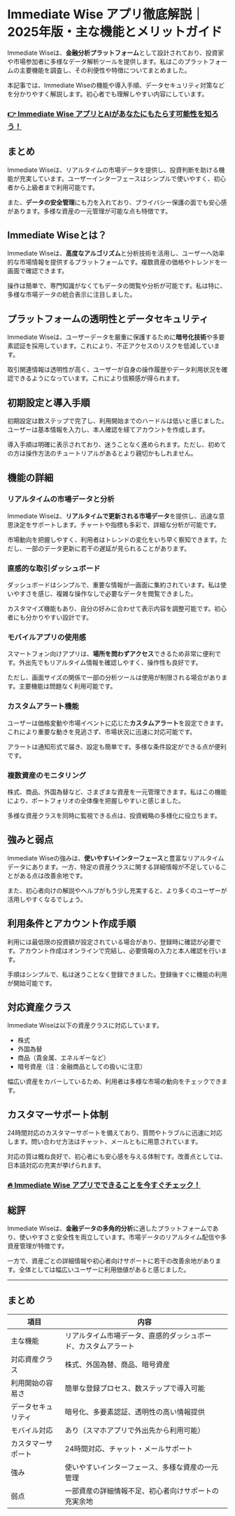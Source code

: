 # Immediate Wise アプリ徹底解説｜2025年版・主な機能とメリットガイド
 

Immediate Wiseは、**金融分析プラットフォーム**として設計されており、投資家や市場参加者に多様なデータ解析ツールを提供します。私はこのプラットフォームの主要機能を調査し、その利便性や特徴についてまとめました。

本記事では、Immediate Wiseの機能や導入手順、データセキュリティ対策などを分かりやすく解説します。初心者でも理解しやすい内容にしています。

### [👉  Immediate Wise アプリとAIがあなたにもたらす可能性を知ろう！](https://tinyurl.com/9hhk6xx4)
## まとめ

Immediate Wiseは、リアルタイムの市場データを提供し、投資判断を助ける機能が充実しています。ユーザーインターフェースはシンプルで使いやすく、初心者から上級者まで利用可能です。

また、**データの安全管理**にも力を入れており、プライバシー保護の面でも安心感があります。多様な資産の一元管理が可能な点も特徴です。

## Immediate Wiseとは？

Immediate Wiseは、**高度なアルゴリズム**と分析技術を活用し、ユーザーへ効率的な市場情報を提供するプラットフォームです。複数資産の価格やトレンドを一画面で確認できます。

操作は簡単で、専門知識がなくてもデータの閲覧や分析が可能です。私は特に、多様な市場データの統合表示に注目しました。

## プラットフォームの透明性とデータセキュリティ

Immediate Wiseは、ユーザーデータを厳重に保護するために**暗号化技術**や多要素認証を採用しています。これにより、不正アクセスのリスクを低減しています。

取引関連情報は透明性が高く、ユーザーが自身の操作履歴やデータ利用状況を確認できるようになっています。これにより信頼感が得られます。

## 初期設定と導入手順

初期設定は数ステップで完了し、利用開始までのハードルは低いと感じました。ユーザーは基本情報を入力し、本人確認を経てアカウントを作成します。

導入手順は明確に表示されており、迷うことなく進められます。ただし、初めての方は操作方法のチュートリアルがあるとより親切かもしれません。

## 機能の詳細

### リアルタイムの市場データと分析

Immediate Wiseは、**リアルタイムで更新される市場データ**を提供し、迅速な意思決定をサポートします。チャートや指標も多彩で、詳細な分析が可能です。

市場動向を把握しやすく、利用者はトレンドの変化をいち早く察知できます。ただし、一部のデータ更新に若干の遅延が見られることがあります。

### 直感的な取引ダッシュボード

ダッシュボードはシンプルで、重要な情報が一画面に集約されています。私は使いやすさを感じ、複雑な操作なしで必要なデータを閲覧できました。

カスタマイズ機能もあり、自分の好みに合わせて表示内容を調整可能です。初心者にも分かりやすい設計です。

### モバイルアプリの使用感

スマートフォン向けアプリは、**場所を問わずアクセス**できるため非常に便利です。外出先でもリアルタイム情報を確認しやすく、操作性も良好です。

ただし、画面サイズの関係で一部の分析ツールは使用が制限される場合があります。主要機能は問題なく利用可能です。

### カスタムアラート機能

ユーザーは価格変動や市場イベントに応じた**カスタムアラート**を設定できます。これにより重要な動きを見逃さず、市場状況に迅速に対応可能です。

アラートは通知形式で届き、設定も簡単です。多様な条件設定ができる点が便利です。

### 複数資産のモニタリング

株式、商品、外国為替など、さまざまな資産を一元管理できます。私はこの機能により、ポートフォリオの全体像を把握しやすいと感じました。

多様な資産クラスを同時に監視できる点は、投資戦略の多様化に役立ちます。

## 強みと弱点

Immediate Wiseの強みは、**使いやすいインターフェース**と豊富なリアルタイムデータにあります。一方、特定の資産クラスに関する詳細情報が不足していることがある点は改善余地です。

また、初心者向けの解説やヘルプがもう少し充実すると、より多くのユーザーが活用しやすくなるでしょう。

## 利用条件とアカウント作成手順

利用には最低限の投資額が設定されている場合があり、登録時に確認が必要です。アカウント作成はオンラインで完結し、必要情報の入力と本人確認を行います。

手順はシンプルで、私は迷うことなく登録できました。登録後すぐに機能の利用が開始可能です。

## 対応資産クラス

Immediate Wiseは以下の資産クラスに対応しています。

- 株式
- 外国為替
- 商品（貴金属、エネルギーなど）
- 暗号資産（注：金融商品としての扱いに注意）

幅広い資産をカバーしているため、利用者は多様な市場の動向をチェックできます。

## カスタマーサポート体制

24時間対応のカスタマーサポートを備えており、質問やトラブルに迅速に対応します。問い合わせ方法はチャット、メールともに用意されています。

対応の質は概ね良好で、初心者にも安心感を与える体制です。改善点としては、日本語対応の充実が挙げられます。

### [🔥 Immediate Wise アプリでできることを今すぐチェック！](https://tinyurl.com/9hhk6xx4)
## 総評

Immediate Wiseは、**金融データの多角的分析**に適したプラットフォームであり、使いやすさと安全性を両立しています。市場データのリアルタイム配信や多資産管理が特徴です。

一方で、資産ごとの詳細情報や初心者向けサポートに若干の改善余地があります。全体としては幅広いユーザーに利用価値があると感じました。

---

## まとめ

| 項目                     | 内容                                                        |
|--------------------------|-------------------------------------------------------------|
| 主な機能                 | リアルタイム市場データ、直感的ダッシュボード、カスタムアラート |
| 対応資産クラス           | 株式、外国為替、商品、暗号資産                               |
| 利用開始の容易さ         | 簡単な登録プロセス、数ステップで導入可能                     |
| データセキュリティ       | 暗号化、多要素認証、透明性の高い情報提供                      |
| モバイル対応             | あり（スマホアプリで外出先から利用可能）                      |
| カスタマーサポート       | 24時間対応、チャット・メールサポート                          |
| 強み                     | 使いやすいインターフェース、多様な資産の一元管理             |
| 弱点                     | 一部資産の詳細情報不足、初心者向けサポートの充実余地          |